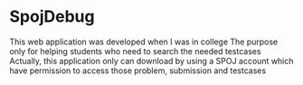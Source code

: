 # SpojDebug
This web application was developed when I was in college
The purpose only for helping students who need to search the needed testcases
Actually, this application only can download by using a SPOJ account which have permission to access those problem, submission and testcases
